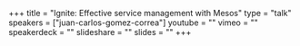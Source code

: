 +++
title = "Ignite: Effective service management with Mesos"
type = "talk"
speakers = ["juan-carlos-gomez-correa"]
youtube = ""
vimeo = ""
speakerdeck = ""
slideshare = ""
slides = ""
+++
